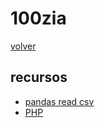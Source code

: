 # 100zia

[volver](../readme.md)

## recursos

- [pandas read csv](https://pandas.pydata.org/docs/reference/api/pandas.read_csv.html)
- [PHP](https://www.php.net/manual/en/features.file-upload.post-method.php)
